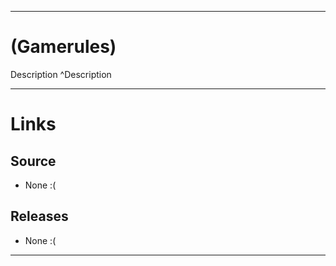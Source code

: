 ___
# (Gamerules)
Description ^Description

___
# Links

## Source
- None :(

## Releases
- None :(

___
